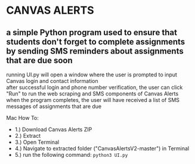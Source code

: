# CANVAS ALERTS 
## a simple Python program used to ensure that students don't forget to complete assignments by sending SMS reminders about assignments that are due soon

running UI.py will open a window where the user is prompted to input Canvas login and contact information<br/>
after successful login and phone number verification, the user can click "Run" to run the web scraping and SMS components of Canvas Alerts<br/>
when the program completes, the user will have received a list of SMS messages of assignments that are due<br/>

Mac How To: 
 - 1.) Download Canvas Alerts ZIP
 - 2.) Extract
 - 3.) Open Terminal
 - 4.) Navigate to extracted folder ("CanvasAlertsV2-master") in Terminal
 - 5.) run the following command: ```python3 UI.py```
  
